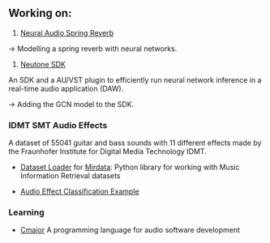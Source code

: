 ## Working on:

1. [Neural Audio Spring Reverb](https://francescopapaleo.github.io/neural-audio-spring-reverb/)

-> Modelling a spring reverb with neural networks.

1. [Neutone SDK](https://github.com/QosmoInc/neutone_sdk) 

An SDK and a AU/VST plugin to efficiently run neural network inference in a real-time audio application (DAW).

-> Adding the GCN model to the SDK.

### IDMT SMT Audio Effects
A dataset of 55041 guitar and bass sounds with 11 different effects made by the Fraunhofer Institute for Digital Media Technology IDMT.

- [Dataset Loader](https://github.com/mir-dataset-loaders/mirdata/blob/master/mirdata/datasets/idmt_smt_audio_effects.py) for [Mirdata](https://github.com/mir-dataset-loaders/mirdata/blob/master/): Python library for working with Music Information Retrieval datasets

- [Audio Effect Classification Example](https://github.com/francescopapaleo/mirdata-notebooks/blob/master/idmt_smt_audio_effects/audio_effects_classifier.ipynb)

### Learning
- [Cmajor](https://github.com/francescopapaleo/cmajor-workshop) A programming language for audio software development
